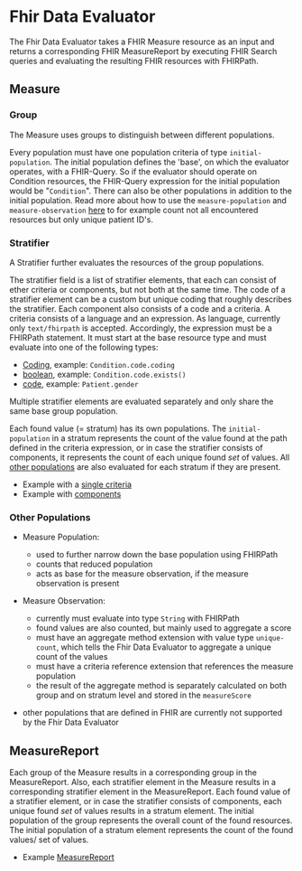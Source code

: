 # Fhir Data Evaluator

The Fhir Data Evaluator takes a FHIR Measure resource as an input and returns a corresponding FHIR MeasureReport by 
executing FHIR Search queries and evaluating the resulting FHIR resources with FHIRPath.

## Measure

### Group
The Measure uses groups to distinguish between different populations. 

Every population must have one population criteria of type `initial-population`. The initial population defines the 'base',
on which the evaluator operates, with a FHIR-Query. So if the evaluator should operate on Condition resources, the FHIR-Query
expression for the initial population would be "`Condition`".
There can also be other populations in addition to the initial population. Read more about how to use the `measure-population`
and `measure-observation` [here](#other-populations) to for example count not all encountered resources but only unique 
patient ID's.


### Stratifier
A Stratifier further evaluates the resources of the group populations.

The stratifier field is a list of stratifier elements, that each can consist of ether criteria or components, but not
both at the same time. The code of a stratifier element can be a custom but unique coding that roughly describes the 
stratifier. Each component also
consists of a code and a criteria. A criteria consists of a language and an expression. As language, currently only
`text/fhirpath` is accepted. Accordingly, the expression must be a FHIRPath statement. It must start at the base resource
type and must evaluate into one of the following types: 
* [Coding](https://www.hl7.org/fhir/datatypes.html#Coding), example: `Condition.code.coding` 
* [boolean](https://www.hl7.org/fhir/datatypes.html#boolean), example: `Condition.code.exists()` 
* [code](https://www.hl7.org/fhir/datatypes.html#code), example: `Patient.gender` 

Multiple stratifier elements are evaluated separately and only share the same base group population.

Each found value (= stratum) has its own populations. The `initial-population` in a stratum represents
the count of the value found at the path defined in the criteria expression, or in case the stratifier 
consists of components, it represents the count of each unique found *set* of values.
All [other populations](#other-populations) are also evaluated for each stratum if they are present.

* Example with a [single criteria](example-measures/example-measure-1.json)
* Example with [components](example-measures/example-measure-3.json)


### Other Populations

* Measure Population:
  * used to further narrow down the base population using FHIRPath
  * counts that reduced population
  * acts as base for the measure observation, if the measure observation is present

* Measure Observation:
  * currently must evaluate into type `String` with FHIRPath
  * found values are also counted, but mainly used to aggregate a score
  * must have an aggregate method extension with value type `unique-count`, which tells the Fhir Data Evaluator to 
  aggregate a unique count of the values
  * must have a criteria reference extension that references the measure population
  * the result of the aggregate method is separately calculated on both group and on stratum level and stored in the 
  `measureScore`

* other populations that are defined in FHIR are currently not supported by the Fhir Data Evaluator


## MeasureReport

Each group of the Measure results in a corresponding group in the MeasureReport. Also, each stratifier element in the
Measure results in a corresponding stratifier element in the MeasureReport. Each found value of a stratifier element,
or in case the stratifier consists of components, each unique found *set* of values results in a stratum element.
The initial population of the group represents the overall count of the found resources. The initial population of a 
stratum element represents the count of the found values/ set of values.

* Example [MeasureReport](example-measure-reports/example-measure-report-1.json)
